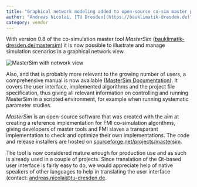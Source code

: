 ```yaml
---
title: "Graphical network modeling added to open-source co-sim master program MasterSim"
author: "Andreas Nicolai, [TU Dresden](https://bauklimatik-dresden.de)"
category: vendor
---
```


With version 0.8 of the co-simulation master tool *MasterSim* ([bauklimatik-dresden.de/mastersim](https://bauklimatik-dresden.de/mastersim)) it is now possible to illustrate and manage simulation scenarios in a graphical network view.

![MasterSim with network view](screenshot_mastersim_08_with_network.png)

Also, and that is probably more relevant to the growing number of users, a comprehensive manual is now available ([MasterSim Documentation](https://bauklimatik-dresden.de/mastersim/documentation.php)). It covers the user interface, implemented algorithms and the project file specification, thus giving all relevant information on controlling and running MasterSim in a scripted environment, for example when running systematic parameter studies.

*MasterSim* is an open-source software that was created with the aim at creating a reference implementation for FMI co-simulation algorithms, giving developers of master tools and FMI slaves a transparant implementation to check and optimize their own implementations. The code and release installers are hosted on [sourceforge.net/projects/mastersim](https://sourceforge.net/projects/mastersim).

The tool is now considered mature enough for production use and as such is already used in a couple of projects. Since translation of the Qt-based user interface is fairly easy to do, we would appreciate help of native speakers of other languages to help in translating the user interface (contact: [andreas.nicolai@tu-dresden.de](mailto:andreas.nicolai@tu-dresden.de).

